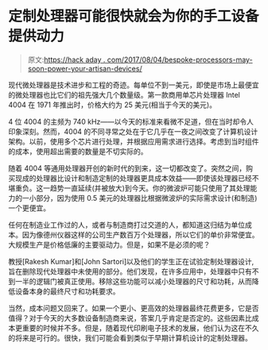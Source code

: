 # 定制处理器可能很快就会为你的手工设备提供动力

> 原文:[https://hack aday . com/2017/08/04/bespoke-processors-may-soon-power-your-artisan-devices/](https://hackaday.com/2017/08/04/bespoke-processors-might-soon-power-your-artisanal-devices/)

现代微处理器是技术进步和工程的奇迹。每单位不到一美元，即使是市场上最便宜的微处理器也比它们的祖先强大几个数量级。第一款商用单芯片处理器 Intel 4004 在 1971 年推出时，价格大约为 25 美元(相当于今天的美元)。

4 位 4004 的主频为 740 kHz——以今天的标准来看微不足道，但在当时却令人印象深刻。然而，4004 的不同寻常之处在于它几乎在一夜之间改变了计算机设计架构。以前，使用多个芯片进行处理，并根据应用需求进行选择。考虑到当时组件的成本，使用超出需要的数量是不切实际的。

随着 4004 等通用处理器开创的新时代的到来，这一切都改变了。突然之间，购买现成的处理器比设计和制造定制的处理器更具成本效益——即使该处理器已经不堪重负。这一趋势一直延续(并被放大)到今天。你的微波炉可能只使用了其处理能力的一小部分，因为使用 0.5 美元的处理器比根据微波炉的实际需求设计(和制造)一个更便宜。

任何在制造业工作过的人，或者与制造商打过交道的人，都知道这归结为单位成本。因为像德州仪器这样的公司生产数百万个处理器，所以它们的单价非常便宜。大规模生产是价格低廉的主要驱动力。但是，如果不是必须的呢？

教授[Rakesh Kumar]和[John Sartori]以及他们的学生正在试验定制处理器设计,旨在删除现代处理器中未使用的部分。他们发现，在许多应用中，处理器中只有不到一半的逻辑门被真正使用。移除这些功能可以减小处理器的尺寸和功耗，从而降低设备本身的最终尺寸和功耗要求。

当然，成本问题又回来了。如果一个更小、更高效的处理器最终花费更多，它是否值得？对于今天的大多数设备制造商来说，答案几乎肯定是否定的。这些因素比成本更重要的时候并不多。但是，随着现代印刷电子技术的发展，他们认为这在不久的将来是可行的。很快，我们可能会看到类似于早期计算机设计的定制处理器。